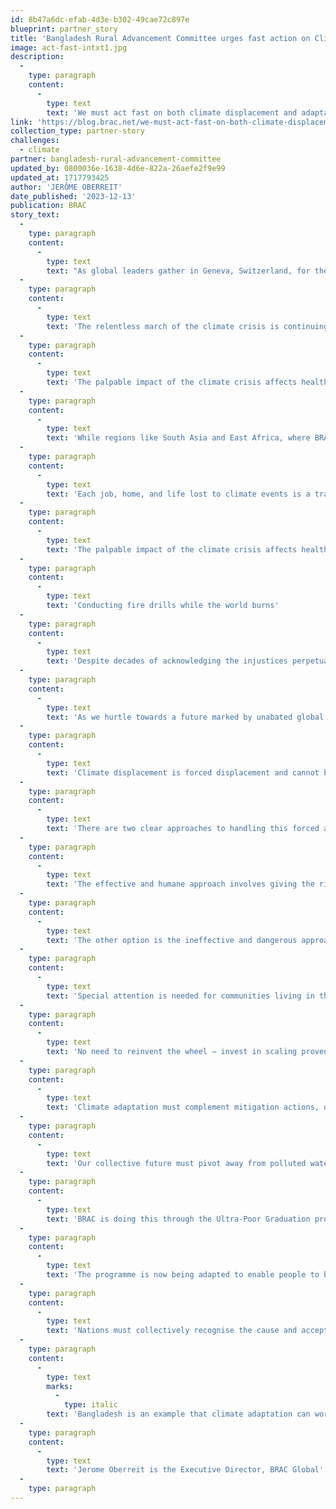 ```yaml
---
id: 8b47a6dc-efab-4d3e-b302-49cae72c897e
blueprint: partner_story
title: 'Bangladesh Rural Advancement Committee urges fast action on Climate'
image: act-fast-intxt1.jpg
description:
  -
    type: paragraph
    content:
      -
        type: text
        text: 'We must act fast on both climate displacement and adaptation. It’s right and it’s smart.'
link: 'https://blog.brac.net/we-must-act-fast-on-both-climate-displacement-and-adaptation-its-right-and-its-smart/'
collection_type: partner-story
challenges:
  - climate
partner: bangladesh-rural-advancement-committee
updated_by: 0800036e-1638-4d6e-822a-26aefe2f9e99
updated_at: 1717793425
author: 'JERÔME OBERREIT'
date_published: '2023-12-13'
publication: BRAC
story_text:
  -
    type: paragraph
    content:
      -
        type: text
        text: "As global leaders gather in Geneva, Switzerland, for the Global Refugee Forum on 13-15\_ December 2023, BRAC Global’s Executive Director, a global champion in safeguarding people on the move, is calling for policy direction and investment to address climate displacement and support adaptation initiatives in the global south. With the climate crisis unfolding into a global emergency, how do we support communities to build climate resilience?"
  -
    type: paragraph
    content:
      -
        type: text
        text: 'The relentless march of the climate crisis is continuing its devastating impact on lives and livelihoods worldwide. Bangladesh is a poignant example – it is the seventh most climate-vulnerable country in the world, and 2,000 people migrate to Dhaka every day already. This influx is equivalent to transplanting the city of San Francisco in the United States to Dhaka each year, placing immense strain on one of the world’s most densely-populated cities.'
  -
    type: paragraph
    content:
      -
        type: text
        text: 'The palpable impact of the climate crisis affects health, forces people and communities to seek new ways to survive – and causes unprecedented displacement. Climate-induced migration has surged by 40% in the past five years, and over a billion peopleare estimated to be forced to migrate by 2050. The consequences of being forced to move for survival know no borders, as evidenced repeatedly in Europe, the Middle East, Africa, and the Americas.'
  -
    type: paragraph
    content:
      -
        type: text
        text: 'While regions like South Asia and East Africa, where BRAC has its largest programmes, have borne the brunt of the climate impacts for decades, the consequences are now reverberating in the regions most responsible for global warming. In 2023, Greece experienced record-high temperatures, leading to the evacuation of 30,000 people from Rhodes, marking the largest climate change-induced evacuation in Europe.'
  -
    type: paragraph
    content:
      -
        type: text
        text: 'Each job, home, and life lost to climate events is a tragedy, but the scale and impact of such events in developed nations are only a fraction of the reality faced by the most climate-vulnerable countries.'
  -
    type: paragraph
    content:
      -
        type: text
        text: 'The palpable impact of the climate crisis affects health, and forces people and communities to seek new ways to survive. © BRAC'
  -
    type: paragraph
    content:
      -
        type: text
        text: 'Conducting fire drills while the world burns'
  -
    type: paragraph
    content:
      -
        type: text
        text: 'Despite decades of acknowledging the injustices perpetuated by industrialised economies, the growing consequences of emissions persistently burden the world’s poorest nations, entangling them in escalating debt and destitution. World leaders gathered in Dubai for COP28 and made some progress by operationalising a Loss and Damage Fund, but the funding pledged does not even begin to touch the enormity of what has been destroyed. Policy decisions related to the climate remain ensnared in misinformation, cycles of inaction, and failed compromises. As BRAC’s Executive Director Asif Saleh said after COP26, world leaders are ‘conducting fire drills whilst the world burns’.'
  -
    type: paragraph
    content:
      -
        type: text
        text: 'As we hurtle towards a future marked by unabated global warming, policymakers need to recognise that adapting to this new reality is as crucial as slowing the rate of warming. A number of these policymakers will be in Geneva in mid-December for the Global Refugee Forum. Climate-induced migration needs to be at the centre of their agenda.'
  -
    type: paragraph
    content:
      -
        type: text
        text: 'Climate displacement is forced displacement and cannot be conveniently labelled as economic migration – of people seeking a better life. Paradoxically, this forced migration is the consequence of high polluters and industrialised nations themselves seeking a better life. Recognising this cause and effect is a critical step to rejecting narratives that mislabel reasons for displacement and contradict the benefits and hardships we sow as a global society.'
  -
    type: paragraph
    content:
      -
        type: text
        text: 'There are two clear approaches to handling this forced and growing displacement.'
  -
    type: paragraph
    content:
      -
        type: text
        text: 'The effective and humane approach involves giving the right to asylum to those displaced by the climate crisis, recognising their involuntary situation, and equipping them with tools to actively participate in hosting societies. This includes access to essential services like education, health, financial services, and the right to work. The success of this approach has been demonstrated in how the unprecedented number of refugees from Ukraine have been managed in Europe over the past year. While conflict-related refugees may one day hope to return home, such hope is not an option for those whose lands are unlivable or no longer exist.'
  -
    type: paragraph
    content:
      -
        type: text
        text: 'The other option is the ineffective and dangerous approach that involves rejecting asylum rights, refusing to acknowledge the causes of displacement, and locking people out. This option exacerbates crises for the most vulnerable, pushing them into unsafe conditions, exploitation, and a cycle of perceived criminalisation by those guilty of creating the problem that caused their loss of livelihood.'
  -
    type: paragraph
    content:
      -
        type: text
        text: 'Special attention is needed for communities living in the most vulnerable situations. © BRAC 2018'
  -
    type: paragraph
    content:
      -
        type: text
        text: 'No need to reinvent the wheel – invest in scaling proven solutions'
  -
    type: paragraph
    content:
      -
        type: text
        text: 'Climate adaptation must complement mitigation actions, or risk facing the consequences of protecting the rich for tomorrow, while unashamedly relegating innocent people to being the collateral damage of polluting economies looking to ‘equitably’ transition towards green economies.'
  -
    type: paragraph
    content:
      -
        type: text
        text: 'Our collective future must pivot away from polluted waters, scorched lands, and punishing innocent displaced people. We need to invest in those most impacted; their knowledge and lived experience will provide returns not just to them but to those who will need to adapt tomorrow.'
  -
    type: paragraph
    content:
      -
        type: text
        text: 'BRAC is doing this through the Ultra-Poor Graduation programme, which equips people with the tools to lift themselves out of extreme poverty. In Bangladesh, this approach has graduated two million households out of extreme poverty, with over 95% of participants continuing to improve financially seven years after the programme finishes.'
  -
    type: paragraph
    content:
      -
        type: text
        text: 'The programme is now being adapted to enable people to build resilience to climate shocks, by providing people with climate-resilient livelihoods, connecting them to existing social protection programmes, encouraging savings, and coaching them in disaster management skills. The programme encourages the creation of mobile businesses to reduce risks from natural disasters, promotes climate-tolerant home gardening, shares information on disaster risks tailored to the region and season, and works with people to form community-based climate resilience groups. It has now also been successfully rolled out in both Uganda and Afghanistan, where the programme has been adapted for refugees and those who have been internally displaced.'
  -
    type: paragraph
    content:
      -
        type: text
        text: 'Nations must collectively recognise the cause and accept the consequences that the impact of the climate crisis will have on both our natural environment and social reality. Proactive action is needed to focus on our global social welfare and not be short-sighted by national and global business interests guided by election cycles and quarterly profit returns. A failure to support people, communities, and countries to adapt will further jeopardise the world’s ability to combat climate impacts effectively. Funding adaptation at scale and recognising the causes of displacement and the rights of the displaced is not only the right thing, it’s the smart thing to do – and it must be prioritised in this month’s discussions.'
  -
    type: paragraph
    content:
      -
        type: text
        marks:
          -
            type: italic
        text: 'Bangladesh is an example that climate adaptation can work, but it needs to be better financed and better implemented. Three principles are crucial – that adaptation is a nexus of development-humanitarian-climate programming, that special attention is given to the most vulnerable communities and that adaptation is locally-led.'
  -
    type: paragraph
    content:
      -
        type: text
        text: 'Jerome Oberreit is the Executive Director, BRAC Global'
  -
    type: paragraph
---
```

